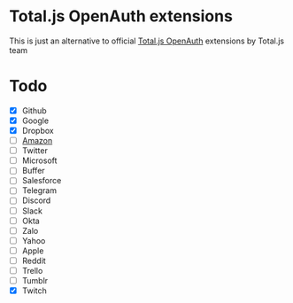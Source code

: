 # Total.js OpenAuth extensions

This is just an alternative to official [Total.js OpenAuth](https://github.com/totaljs/openauth) extensions by Total.js team


# Todo

- [x] Github
- [x] Google
- [x] Dropbox
- [ ] [Amazon](https://developer.amazon.com/docs/login-with-amazon/authorization-code-grant.html)
- [ ] Twitter
- [ ] Microsoft
- [ ] Buffer
- [ ] Salesforce
- [ ] Telegram
- [ ] Discord
- [ ] Slack
- [ ] Okta
- [ ] Zalo
- [ ] Yahoo
- [ ] Apple
- [ ] Reddit
- [ ] Trello
- [ ] Tumblr
- [x] Twitch
